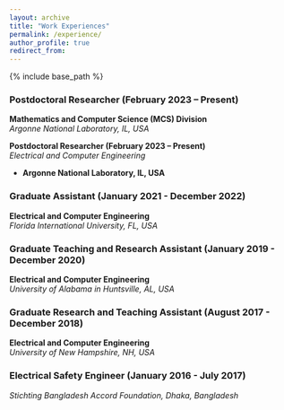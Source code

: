 ```yaml
---
layout: archive
title: "Work Experiences"
permalink: /experience/
author_profile: true
redirect_from:
---
```


{% include base_path %}

<!--## Work Experience-->


### Postdoctoral Researcher (February 2023 – Present) 
**Mathematics and Computer Science (MCS) Division**  
*Argonne National Laboratory, IL, USA*  
<!--📅 **February 2023 – Present**-->

**Postdoctoral Researcher (February 2023 – Present)**  
*Electrical and Computer Engineering*  
- **Argonne National Laboratory, IL, USA**


### Graduate Assistant (January 2021 - December 2022)
**Electrical and Computer Engineering**  
*Florida International University, FL, USA*  
<!--📅 **January 2021 - December 2022**-->


### Graduate Teaching and Research Assistant (January 2019 - December 2020)
**Electrical and Computer Engineering**  
*University of Alabama in Huntsville, AL, USA*  
<!--📅 **January 2019 - December 2020**-->


### Graduate Research and Teaching Assistant (August 2017 - December 2018)
**Electrical and Computer Engineering**  
*University of New Hampshire, NH, USA*  
<!--📅 **August 2017 - December 2018**-->

### Electrical Safety Engineer (January 2016 - July 2017)
*Stichting Bangladesh Accord Foundation, Dhaka, Bangladesh*  
<!--📅 **January 2016 - July 2017**-->



<!--Assistant Professor (August 2024 - Present)
Electrical and Computer Engineering
The University of Akron, OH, USA

**Ph.D. in Electrical Engineering**  
*Iowa State University, Spring 2022*  
- **Major Professor:** Aditya Ramamoorthy  
- **Minor:** Mathematics




